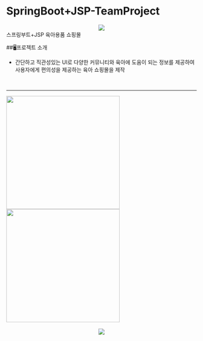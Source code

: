 # SpringBoot+JSP-TeamProject

<div align="center">
<img src="https://capsule-render.vercel.app/api?type=waving&color=black&height=200&section=header&text=TeamProject&fontSize=90" />
</div>
스프링부트+JSP 육아용품 쇼핑몰

##🖥프로젝트 소개
- 간단하고 직관성있는 UI로 다양한 커뮤니티와 육아에 도움이 되는 정보를 제공하여 사용자에게 편의성을 제공하는 육아 쇼핑몰을 제작
<br>
  <hr>
  <p text-align="center"></p>
  <img src="https://github.com/mokapome/babee/assets/142473323/f00ba41d-336e-4542-9527-36d4d2c64b15" style="width:300px; height:300px;" />
<img src=https://github.com/mokapome/babee/assets/142473323/c1eb6e0d-b4ab-4ac4-8a63-062be1001ff7" style="width:300px; height:300px;"/>
<br><br>


<div align="center">
<img src="https://github-readme-stats.vercel.app/api/top-langs/?username=mokapome&layout=compact" /><br><br>
</div>

